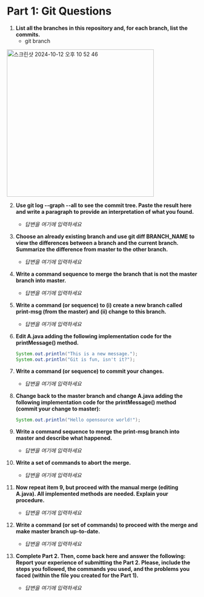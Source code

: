 # Part 1: Git Questions

1. **List all the branches in this repository and, for each branch, list the commits.**
    - git branch
<img width="388" alt="스크린샷 2024-10-12 오후 10 52 46" src="https://github.com/user-attachments/assets/50c46643-fd11-4e62-92c2-329a05ffaddb">

2. **Use git log --graph --all to see the commit tree. Paste the result here and write a paragraph to provide an interpretation of what you found.**
    - _답변을 여기에 입력하세요_

3. **Choose an already existing branch and use git diff BRANCH_NAME to view the differences between a branch and the current branch. Summarize the difference from master to the other branch.**
    - _답변을 여기에 입력하세요_

4. **Write a command sequence to merge the branch that is not the master branch into master.**
    - _답변을 여기에 입력하세요_

5. **Write a command (or sequence) to (i) create a new branch called print-msg (from the master) and (ii) change to this branch.**
    - _답변을 여기에 입력하세요_

6. **Edit A.java adding the following implementation code for the printMessage() method.**
    ```java
    System.out.println("This is a new message.");
    System.out.println("Git is fun, isn't it?");
    ```

7. **Write a command (or sequence) to commit your changes.**
    - _답변을 여기에 입력하세요_

8. **Change back to the master branch and change A.java adding the following implementation code for the printMessage() method (commit your change to master):**
    ```java
    System.out.println("Hello opensource world!");
    ```

9. **Write a command sequence to merge the print-msg branch into master and describe what happened.**
    - _답변을 여기에 입력하세요_

10. **Write a set of commands to abort the merge.**
    - _답변을 여기에 입력하세요_

11. **Now repeat item 9, but proceed with the manual merge (editing A.java). All implemented methods are needed. Explain your procedure.**
    - _답변을 여기에 입력하세요_

12. **Write a command (or set of commands) to proceed with the merge and make master branch up-to-date.**
    - _답변을 여기에 입력하세요_

13. **Complete Part 2. Then, come back here and answer the following: Report your experience of submitting the Part 2. Please, include the steps you followed, the commands you used, and the problems you faced (within the file you created for the Part 1).**
    - _답변을 여기에 입력하세요_

